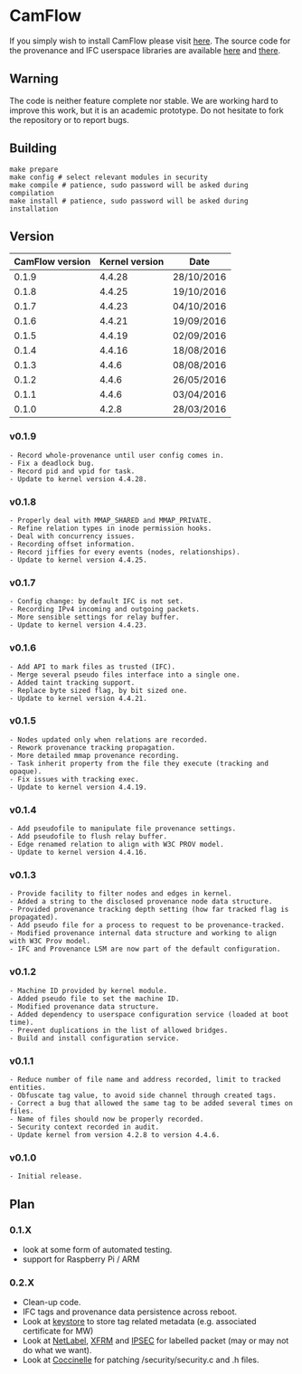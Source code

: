 # CamFlow

If you simply wish to install CamFlow please visit [here](https://github.com/CamFlow/camflow-install).
The source code for the provenance and IFC userspace libraries are available [here](https://github.com/CamFlow/camflow-provenance-lib) and [there](https://github.com/CamFlow/camflow-ifc-lib).

## Warning

The code is neither feature complete nor stable.
We are working hard to improve this work, but it is an academic prototype.
Do not hesitate to fork the repository or to report bugs.

## Building

```
make prepare
make config # select relevant modules in security
make compile # patience, sudo password will be asked during compilation
make install # patience, sudo password will be asked during installation
 ```

## Version

| CamFlow version | Kernel version | Date       |
| --------------- |----------------| ---------- |
| 0.1.9           | 4.4.28         | 28/10/2016 |
| 0.1.8           | 4.4.25         | 19/10/2016 |
| 0.1.7           | 4.4.23         | 04/10/2016 |
| 0.1.6           | 4.4.21         | 19/09/2016 |
| 0.1.5           | 4.4.19         | 02/09/2016 |
| 0.1.4           | 4.4.16         | 18/08/2016 |
| 0.1.3           | 4.4.6          | 08/08/2016 |
| 0.1.2           | 4.4.6          | 26/05/2016 |
| 0.1.1           | 4.4.6          | 03/04/2016 |
| 0.1.0           | 4.2.8          | 28/03/2016 |

### v0.1.9

```
- Record whole-provenance until user config comes in.
- Fix a deadlock bug.
- Record pid and vpid for task.
- Update to kernel version 4.4.28.
```

### v0.1.8

```
- Properly deal with MMAP_SHARED and MMAP_PRIVATE.
- Refine relation types in inode permission hooks.
- Deal with concurrency issues.
- Recording offset information.
- Record jiffies for every events (nodes, relationships).
- Update to kernel version 4.4.25.
```

### v0.1.7

```
- Config change: by default IFC is not set.
- Recording IPv4 incoming and outgoing packets.
- More sensible settings for relay buffer.
- Update to kernel version 4.4.23.
```

### v0.1.6

```
- Add API to mark files as trusted (IFC).
- Merge several pseudo files interface into a single one.
- Added taint tracking support.
- Replace byte sized flag, by bit sized one.
- Update to kernel version 4.4.21.
```

### v0.1.5

```
- Nodes updated only when relations are recorded.
- Rework provenance tracking propagation.
- More detailed mmap provenance recording.
- Task inherit property from the file they execute (tracking and opaque).
- Fix issues with tracking exec.
- Update to kernel version 4.4.19.
```


### v0.1.4

```
- Add pseudofile to manipulate file provenance settings.
- Add pseudofile to flush relay buffer.
- Edge renamed relation to align with W3C PROV model.
- Update to kernel version 4.4.16.
```

### v0.1.3

```
- Provide facility to filter nodes and edges in kernel.
- Added a string to the disclosed provenance node data structure.
- Provided provenance tracking depth setting (how far tracked flag is propagated).
- Add pseudo file for a process to request to be provenance-tracked.
- Modified provenance internal data structure and working to align with W3C Prov model.
- IFC and Provenance LSM are now part of the default configuration.
```

### v0.1.2

```
- Machine ID provided by kernel module.
- Added pseudo file to set the machine ID.
- Modified provenance data structure.
- Added dependency to userspace configuration service (loaded at boot time).
- Prevent duplications in the list of allowed bridges.
- Build and install configuration service.
```

### v0.1.1

```
- Reduce number of file name and address recorded, limit to tracked entities.
- Obfuscate tag value, to avoid side channel through created tags.
- Correct a bug that allowed the same tag to be added several times on files.
- Name of files should now be properly recorded.
- Security context recorded in audit.
- Update kernel from version 4.2.8 to version 4.4.6.
```

### v0.1.0

```
- Initial release.
```

## Plan

### 0.1.X

* look at some form of automated testing.
* support for Raspberry Pi / ARM

### 0.2.X

* Clean-up code.
* IFC tags and provenance data persistence across reboot.
* Look at [keystore](https://lwn.net/Articles/210502/) to store tag related metadata (e.g. associated certificate for MW)
* Look at [NetLabel](https://www.kernel.org/doc/Documentation/netlabel/introduction.txt), [XFRM](http://man7.org/linux/man-pages/man8/ip-xfrm.8.html) and [IPSEC](http://kernelspec.blogspot.co.uk/2014/10/ipsec-implementation-in-linux-kernel.html) for labelled packet (may or may not do what we want).
* Look at [Coccinelle](http://coccinelle.lip6.fr/) for patching /security/security.c and .h files.
